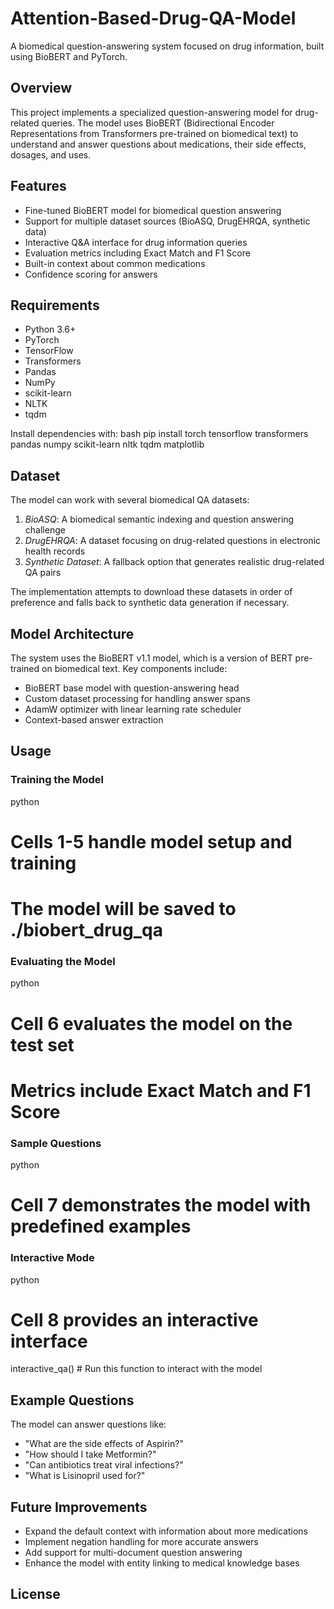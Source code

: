 # Attention-Based-Drug-QA-Model

A biomedical question-answering system focused on drug information, built using BioBERT and PyTorch.

## Overview

This project implements a specialized question-answering model for drug-related queries. The model uses BioBERT (Bidirectional Encoder Representations from Transformers pre-trained on biomedical text) to understand and answer questions about medications, their side effects, dosages, and uses.

## Features

- Fine-tuned BioBERT model for biomedical question answering
- Support for multiple dataset sources (BioASQ, DrugEHRQA, synthetic data)
- Interactive Q&A interface for drug information queries
- Evaluation metrics including Exact Match and F1 Score
- Built-in context about common medications
- Confidence scoring for answers

## Requirements

- Python 3.6+
- PyTorch
- TensorFlow
- Transformers
- Pandas
- NumPy
- scikit-learn
- NLTK
- tqdm

Install dependencies with:
bash
pip install torch tensorflow transformers pandas numpy scikit-learn nltk tqdm matplotlib


## Dataset

The model can work with several biomedical QA datasets:

1. *BioASQ*: A biomedical semantic indexing and question answering challenge
2. *DrugEHRQA*: A dataset focusing on drug-related questions in electronic health records
3. *Synthetic Dataset*: A fallback option that generates realistic drug-related QA pairs

The implementation attempts to download these datasets in order of preference and falls back to synthetic data generation if necessary.

## Model Architecture

The system uses the BioBERT v1.1 model, which is a version of BERT pre-trained on biomedical text. Key components include:

- BioBERT base model with question-answering head
- Custom dataset processing for handling answer spans
- AdamW optimizer with linear learning rate scheduler
- Context-based answer extraction

## Usage

### Training the Model

python
# Cells 1-5 handle model setup and training
# The model will be saved to ./biobert_drug_qa


### Evaluating the Model

python
# Cell 6 evaluates the model on the test set
# Metrics include Exact Match and F1 Score


### Sample Questions

python
# Cell 7 demonstrates the model with predefined examples


### Interactive Mode

python
# Cell 8 provides an interactive interface
interactive_qa()  # Run this function to interact with the model


## Example Questions

The model can answer questions like:
- "What are the side effects of Aspirin?"
- "How should I take Metformin?"
- "Can antibiotics treat viral infections?"
- "What is Lisinopril used for?"

## Future Improvements

- Expand the default context with information about more medications
- Implement negation handling for more accurate answers
- Add support for multi-document question answering
- Enhance the model with entity linking to medical knowledge bases

## License
